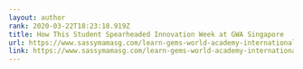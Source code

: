 ```yaml
---
layout: author
rank: 2020-03-22T18:23:18.919Z
title: How This Student Spearheaded Innovation Week at GWA Singapore
url: https://www.sassymamasg.com/learn-gems-world-academy-international-school-innovation-week/
link: https://www.sassymamasg.com/learn-gems-world-academy-international-school-innovation-week/
---
```

